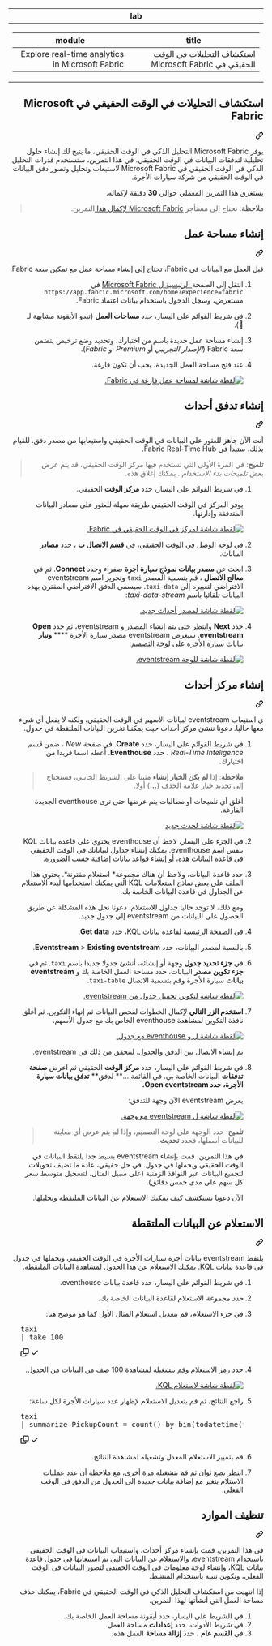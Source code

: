 <div class="Box-sc-g0xbh4-0 eoaCFS js-snippet-clipboard-copy-unpositioned undefined" data-hpc="true"><article class="markdown-body entry-content container-lg" itemprop="text"><div dir="rtl"><markdown-accessiblity-table data-catalyst=""><table>
  <thead>
  <tr>
  <th>lab</th>
  </tr>
  </thead>
  <tbody>
  <tr>
  <td><div dir="rtl"><table>
  <thead>
  <tr>
  <th>title</th>
  <th>module</th>
  </tr>
  </thead>
  <tbody>
  <tr>
  <td><div dir="rtl">استكشاف التحليلات في الوقت الحقيقي في Microsoft Fabric</div></td>
  <td><div dir="rtl">Explore real-time analytics in Microsoft Fabric</div></td>
  </tr>
  </tbody>
</table>
</div></td>
  </tr>
  </tbody>
</table></markdown-accessiblity-table>

<div class="markdown-heading" dir="rtl"><h1 tabindex="-1" class="heading-element" dir="rtl">استكشاف التحليلات في الوقت الحقيقي في Microsoft Fabric</h1><a id="user-content-استكشاف-التحليلات-في-الوقت-الحقيقي-في-microsoft-fabric" class="anchor" aria-label="Permalink: استكشاف التحليلات في الوقت الحقيقي في Microsoft Fabric" href="#استكشاف-التحليلات-في-الوقت-الحقيقي-في-microsoft-fabric"><svg class="octicon octicon-link" viewBox="0 0 16 16" version="1.1" width="16" height="16" aria-hidden="true"><path d="m7.775 3.275 1.25-1.25a3.5 3.5 0 1 1 4.95 4.95l-2.5 2.5a3.5 3.5 0 0 1-4.95 0 .751.751 0 0 1 .018-1.042.751.751 0 0 1 1.042-.018 1.998 1.998 0 0 0 2.83 0l2.5-2.5a2.002 2.002 0 0 0-2.83-2.83l-1.25 1.25a.751.751 0 0 1-1.042-.018.751.751 0 0 1-.018-1.042Zm-4.69 9.64a1.998 1.998 0 0 0 2.83 0l1.25-1.25a.751.751 0 0 1 1.042.018.751.751 0 0 1 .018 1.042l-1.25 1.25a3.5 3.5 0 1 1-4.95-4.95l2.5-2.5a3.5 3.5 0 0 1 4.95 0 .751.751 0 0 1-.018 1.042.751.751 0 0 1-1.042.018 1.998 1.998 0 0 0-2.83 0l-2.5 2.5a1.998 1.998 0 0 0 0 2.83Z"></path></svg></a></div>
<p dir="rtl">يوفر Microsoft Fabric التحليل الذكي في الوقت الحقيقي، ما يتيح لك إنشاء حلول تحليلية لتدفقات البيانات في الوقت الحقيقي. في هذا التمرين، ستستخدم قدرات التحليل الذكي في الوقت الحقيقي في Microsoft Fabric لاستيعاب وتحليل وتصور دفق البيانات في الوقت الحقيقي من شركة سيارات الأجرة.</p>
<p dir="rtl">يستغرق هذا التمرين المعملي حوالي <strong>30</strong> دقيقة لإكماله.</p>
<blockquote>
<p dir="rtl"><strong>ملاحظة</strong>: تحتاج إلى مستأجر <a href="https://learn.microsoft.com/fabric/get-started/fabric-trial" rel="nofollow"> Microsoft Fabric لإكمال هذا </a>التمرين.</p>
</blockquote>
<div class="markdown-heading" dir="rtl"><h2 tabindex="-1" class="heading-element" dir="rtl">إنشاء مساحة عمل</h2><a id="user-content-إنشاء-مساحة-عمل" class="anchor" aria-label="Permalink: إنشاء مساحة عمل" href="#إنشاء-مساحة-عمل"><svg class="octicon octicon-link" viewBox="0 0 16 16" version="1.1" width="16" height="16" aria-hidden="true"><path d="m7.775 3.275 1.25-1.25a3.5 3.5 0 1 1 4.95 4.95l-2.5 2.5a3.5 3.5 0 0 1-4.95 0 .751.751 0 0 1 .018-1.042.751.751 0 0 1 1.042-.018 1.998 1.998 0 0 0 2.83 0l2.5-2.5a2.002 2.002 0 0 0-2.83-2.83l-1.25 1.25a.751.751 0 0 1-1.042-.018.751.751 0 0 1-.018-1.042Zm-4.69 9.64a1.998 1.998 0 0 0 2.83 0l1.25-1.25a.751.751 0 0 1 1.042.018.751.751 0 0 1 .018 1.042l-1.25 1.25a3.5 3.5 0 1 1-4.95-4.95l2.5-2.5a3.5 3.5 0 0 1 4.95 0 .751.751 0 0 1-.018 1.042.751.751 0 0 1-1.042.018 1.998 1.998 0 0 0-2.83 0l-2.5 2.5a1.998 1.998 0 0 0 0 2.83Z"></path></svg></a></div>
<p dir="rtl">قبل العمل مع البيانات في Fabric، تحتاج إلى إنشاء مساحة عمل مع تمكين سعة Fabric.</p>
<ol dir="rtl">
<li>
<p dir="rtl">انتقل إلى الصفحة<a href="https://app.fabric.microsoft.com/home?experience=fabric" rel="nofollow"> الرئيسية ل Microsoft Fabric</a> في <code>https://app.fabric.microsoft.com/home?experience=fabric</code> مستعرض، وسجل الدخول باستخدام بيانات اعتماد Fabric.</p>
</li>
<li>
<p dir="rtl">في شريط القوائم على اليسار، حدد <strong>مساحات العمل</strong> (تبدو الأيقونة مشابهة لـ ).</p>
</li>
<li>
<p dir="rtl">إنشاء مساحة عمل جديدة باسم من اختيارك، وتحديد وضع ترخيص يتضمن سعة Fabric (<em>الإصدار التجريبي</em> أو <em>Premium</em> أو <em>Fabric</em>).</p>
</li>
<li>
<p dir="rtl">عند فتح مساحة العمل الجديدة، يجب أن تكون فارغة.</p>
<p dir="rtl"><a target="_blank" rel="noopener noreferrer" href="https://github.com/MicrosoftLearning/DP-900T00A-Azure-Data-Fundamentals.ar-sa/blob/main/Instructions/Labs/images/new-workspace.png"><img src="https://github.com/MicrosoftLearning/DP-900T00A-Azure-Data-Fundamentals.ar-sa/blob/main/Instructions/Labs/images/new-workspace.png" alt="لقطة شاشة لمساحة عمل فارغة في Fabric." style="max-width: 100%;"></a></p>
</li>
</ol>
<div class="markdown-heading" dir="rtl"><h2 tabindex="-1" class="heading-element" dir="rtl">إنشاء تدفق أحداث</h2><a id="user-content-إنشاء-تدفق-أحداث" class="anchor" aria-label="Permalink: إنشاء تدفق أحداث" href="#إنشاء-تدفق-أحداث"><svg class="octicon octicon-link" viewBox="0 0 16 16" version="1.1" width="16" height="16" aria-hidden="true"><path d="m7.775 3.275 1.25-1.25a3.5 3.5 0 1 1 4.95 4.95l-2.5 2.5a3.5 3.5 0 0 1-4.95 0 .751.751 0 0 1 .018-1.042.751.751 0 0 1 1.042-.018 1.998 1.998 0 0 0 2.83 0l2.5-2.5a2.002 2.002 0 0 0-2.83-2.83l-1.25 1.25a.751.751 0 0 1-1.042-.018.751.751 0 0 1-.018-1.042Zm-4.69 9.64a1.998 1.998 0 0 0 2.83 0l1.25-1.25a.751.751 0 0 1 1.042.018.751.751 0 0 1 .018 1.042l-1.25 1.25a3.5 3.5 0 1 1-4.95-4.95l2.5-2.5a3.5 3.5 0 0 1 4.95 0 .751.751 0 0 1-.018 1.042.751.751 0 0 1-1.042.018 1.998 1.998 0 0 0-2.83 0l-2.5 2.5a1.998 1.998 0 0 0 0 2.83Z"></path></svg></a></div>
<p dir="rtl">أنت الآن جاهز للعثور على البيانات في الوقت الحقيقي واستيعابها من مصدر دفق. للقيام بذلك، ستبدأ في Fabric Real-Time Hub.</p>
<blockquote>
<p dir="rtl"><strong>تلميح</strong>: في المرة الأولى التي تستخدم فيها مركز الوقت الحقيقي، قد يتم عرض بعض <em>تلميحات بدء الاستخدام</em> . يمكنك إغلاق هذه.</p>
</blockquote>
<ol dir="rtl">
<li>
<p dir="rtl">في شريط القوائم على اليسار، حدد <strong>مركز الوقت</strong> الحقيقي.</p>
<p dir="rtl">يوفر المركز في الوقت الحقيقي طريقة سهلة للعثور على مصادر البيانات المتدفقة وإدارتها.</p>
<p dir="rtl"><a target="_blank" rel="noopener noreferrer" href="https://github.com/MicrosoftLearning/DP-900T00A-Azure-Data-Fundamentals.ar-sa/blob/main/Instructions/Labs/images/real-time-hub.png"><img src="https://github.com/MicrosoftLearning/DP-900T00A-Azure-Data-Fundamentals.ar-sa/blob/main/Instructions/Labs/images/real-time-hub.png" alt="لقطة شاشة لمركز في الوقت الحقيقي في Fabric." style="max-width: 100%;"></a></p>
</li>
<li>
<p dir="rtl">في لوحة الوصل في الوقت الحقيقي، في <strong>قسم الاتصال ب</strong> ، حدد <strong>مصادر</strong> البيانات.</p>
</li>
<li>
<p dir="rtl">ابحث عن <strong>مصدر بيانات نموذج سيارة أجرة</strong> صفراء وحدد <strong>Connect</strong>. ثم في <strong>معالج الاتصال</strong> ، قم بتسمية المصدر <code>taxi</code> وتحرير اسم eventstream الافتراضي لتغييره إلى <code>taxi-data</code>. سيسمى الدفق الافتراضي المقترن بهذه البيانات تلقائيا باسم <em>taxi-data-stream</em>:</p>
<p dir="rtl"><a target="_blank" rel="noopener noreferrer" href="https://github.com/MicrosoftLearning/DP-900T00A-Azure-Data-Fundamentals.ar-sa/blob/main/Instructions/Labs/images/name-eventstream.png"><img src="https://github.com/MicrosoftLearning/DP-900T00A-Azure-Data-Fundamentals.ar-sa/blob/main/Instructions/Labs/images/name-eventstream.png" alt="لقطة شاشة لمصدر أحداث جديد." style="max-width: 100%;"></a></p>
</li>
<li>
<p dir="rtl">حدد <strong>Next</strong> وانتظر حتى يتم إنشاء المصدر و eventstream، ثم حدد <strong>Open eventstream</strong>. سيعرض eventstream مصدر سيارة الأجرة **** <strong>وتيار</strong> بيانات سيارة الأجرة على لوحة التصميم:</p>
<p dir="rtl"><a target="_blank" rel="noopener noreferrer" href="https://github.com/MicrosoftLearning/DP-900T00A-Azure-Data-Fundamentals.ar-sa/blob/main/Instructions/Labs/images/new-taxi-stream.png"><img src="https://github.com/MicrosoftLearning/DP-900T00A-Azure-Data-Fundamentals.ar-sa/blob/main/Instructions/Labs/images/new-taxi-stream.png" alt="لقطة شاشة للوحة eventstream." style="max-width: 100%;"></a></p>
</li>
</ol>
<div class="markdown-heading" dir="rtl"><h2 tabindex="-1" class="heading-element" dir="rtl">إنشاء مركز أحداث</h2><a id="user-content-إنشاء-مركز-أحداث" class="anchor" aria-label="Permalink: إنشاء مركز أحداث" href="#إنشاء-مركز-أحداث"><svg class="octicon octicon-link" viewBox="0 0 16 16" version="1.1" width="16" height="16" aria-hidden="true"><path d="m7.775 3.275 1.25-1.25a3.5 3.5 0 1 1 4.95 4.95l-2.5 2.5a3.5 3.5 0 0 1-4.95 0 .751.751 0 0 1 .018-1.042.751.751 0 0 1 1.042-.018 1.998 1.998 0 0 0 2.83 0l2.5-2.5a2.002 2.002 0 0 0-2.83-2.83l-1.25 1.25a.751.751 0 0 1-1.042-.018.751.751 0 0 1-.018-1.042Zm-4.69 9.64a1.998 1.998 0 0 0 2.83 0l1.25-1.25a.751.751 0 0 1 1.042.018.751.751 0 0 1 .018 1.042l-1.25 1.25a3.5 3.5 0 1 1-4.95-4.95l2.5-2.5a3.5 3.5 0 0 1 4.95 0 .751.751 0 0 1-.018 1.042.751.751 0 0 1-1.042.018 1.998 1.998 0 0 0-2.83 0l-2.5 2.5a1.998 1.998 0 0 0 0 2.83Z"></path></svg></a></div>
<p dir="rtl">ي استيعاب eventstream لبيانات الأسهم في الوقت الحقيقي، ولكنه لا يفعل أي شيء معها حاليا. دعونا ننشئ مركز أحداث حيث يمكننا تخزين البيانات الملتقطة في جدول.</p>
<ol dir="rtl">
<li>
<p dir="rtl">في شريط القوائم على اليسار، حدد <strong>Create</strong>. في <em>صفحة New</em> ، ضمن <em>قسم Real-Time Inteligence</em> ، حدد <strong>Eventhouse</strong>. أعطه اسما فريدا من اختيارك.</p>
<blockquote>
<p dir="rtl"><strong>ملاحظة</strong>: إذا <strong>لم يكن الخيار إنشاء</strong> مثبتا على الشريط الجانبي، فستحتاج إلى تحديد خيار علامة الحذف (<strong>...</strong>) أولا.</p>
</blockquote>
<p dir="rtl">أغلق أي تلميحات أو مطالبات يتم عرضها حتى ترى eventhouse الجديدة الفارغة.</p>
<p dir="rtl"><a target="_blank" rel="noopener noreferrer" href="https://github.com/MicrosoftLearning/DP-900T00A-Azure-Data-Fundamentals.ar-sa/blob/main/Instructions/Labs/images/create-eventhouse.png"><img src="https://github.com/MicrosoftLearning/DP-900T00A-Azure-Data-Fundamentals.ar-sa/blob/main/Instructions/Labs/images/create-eventhouse.png" alt="لقطة شاشة لحدث جديد" style="max-width: 100%;"></a></p>
</li>
<li>
<p dir="rtl">في الجزء على اليسار، لاحظ أن eventhouse يحتوي على قاعدة بيانات KQL بنفس اسم eventhouse. يمكنك إنشاء جداول لبياناتك في الوقت الحقيقي في قاعدة البيانات هذه، أو إنشاء قواعد بيانات إضافية حسب الضرورة.</p>
</li>
<li>
<p dir="rtl">حدد قاعدة البيانات، ولاحظ أن هناك مجموعة* استعلام مقترنة*. يحتوي هذا الملف على بعض نماذج استعلامات KQL التي يمكنك استخدامها لبدء الاستعلام عن الجداول في قاعدة البيانات الخاصة بك.</p>
<p dir="rtl">ومع ذلك، لا توجد حاليا جداول للاستعلام. دعونا نحل هذه المشكلة عن طريق الحصول على البيانات من eventstream إلى جدول جديد.</p>
</li>
<li>
<p dir="rtl">في الصفحة الرئيسية لقاعدة بيانات KQL، حدد <strong>Get data</strong>.</p>
</li>
<li>
<p dir="rtl">بالنسبة لمصدر البيانات، حدد <strong>Eventstream</strong> &gt; <strong>Existing eventstream</strong>.</p>
</li>
<li>
<p dir="rtl">في <strong>جزء تحديد جدول</strong> وجهة أو إنشائه، أنشئ جدولا جديدا باسم <code>taxi</code>. ثم في <strong>جزء تكوين مصدر</strong> البيانات، حدد مساحة العمل الخاصة بك و <strong>eventstream بيانات</strong> سيارة الأجرة وقم بتسمية الاتصال <code>taxi-table</code>.</p>
<p dir="rtl"><a target="_blank" rel="noopener noreferrer" href="https://github.com/MicrosoftLearning/DP-900T00A-Azure-Data-Fundamentals.ar-sa/blob/main/Instructions/Labs/images/configure-destination.png"><img src="https://github.com/MicrosoftLearning/DP-900T00A-Azure-Data-Fundamentals.ar-sa/blob/main/Instructions/Labs/images/configure-destination.png" alt="لقطة شاشة لتكوين تحميل جدول من eventstream." style="max-width: 100%;"></a></p>
</li>
<li>
<p dir="rtl"><strong>استخدم الزر التالي</strong> لإكمال الخطوات لفحص البيانات ثم إنهاء التكوين. ثم أغلق نافذة التكوين لمشاهدة eventhouse الخاص بك مع جدول الأسهم.</p>
<p dir="rtl"><a target="_blank" rel="noopener noreferrer" href="https://github.com/MicrosoftLearning/DP-900T00A-Azure-Data-Fundamentals.ar-sa/blob/main/Instructions/Labs/images/eventhouse-with-table.png"><img src="https://github.com/MicrosoftLearning/DP-900T00A-Azure-Data-Fundamentals.ar-sa/blob/main/Instructions/Labs/images/eventhouse-with-table.png" alt="لقطة شاشة ل و eventhouse مع جدول." style="max-width: 100%;"></a></p>
<p dir="rtl">تم إنشاء الاتصال بين الدفق والجدول. لنتحقق من ذلك في eventstream.</p>
</li>
<li>
<p dir="rtl">في شريط القوائم على اليسار، حدد <strong>مركز الوقت</strong> الحقيقي ثم اعرض <strong>صفحة تدفقات</strong> البيانات الخاصة بي. في القائمة ...** لدفق** <strong>تدفق بيانات سيارة الأجرة، حدد Open eventstream.</strong></p>
<p dir="rtl">يعرض eventstream الآن وجهة للتدفق:</p>
<p dir="rtl"><a target="_blank" rel="noopener noreferrer" href="https://github.com/MicrosoftLearning/DP-900T00A-Azure-Data-Fundamentals.ar-sa/blob/main/Instructions/Labs/images/eventstream-destination.png"><img src="https://github.com/MicrosoftLearning/DP-900T00A-Azure-Data-Fundamentals.ar-sa/blob/main/Instructions/Labs/images/eventstream-destination.png" alt="لقطة شاشة ل eventstream مع وجهة." style="max-width: 100%;"></a></p>
<blockquote>
<p dir="rtl"><strong>تلميح</strong>: حدد الوجهة على لوحة التصميم، وإذا لم يتم عرض أي معاينة للبيانات أسفلها، فحدد <strong>تحديث</strong>.</p>
</blockquote>
<p dir="rtl">في هذا التمرين، قمت بإنشاء eventstream بسيط جدا يلتقط البيانات في الوقت الحقيقي ويحملها في جدول. في حل حقيقي، عادة ما تضيف تحويلات لتجميع البيانات عبر النوافذ الزمنية (على سبيل المثال، لتسجيل متوسط سعر كل سهم على مدى خمس دقائق).</p>
<p dir="rtl">الآن دعونا نستكشف كيف يمكنك الاستعلام عن البيانات الملتقطة وتحليلها.</p>
</li>
</ol>
<div class="markdown-heading" dir="rtl"><h2 tabindex="-1" class="heading-element" dir="rtl">الاستعلام عن البيانات الملتقطة</h2><a id="user-content-الاستعلام-عن-البيانات-الملتقطة" class="anchor" aria-label="Permalink: الاستعلام عن البيانات الملتقطة" href="#الاستعلام-عن-البيانات-الملتقطة"><svg class="octicon octicon-link" viewBox="0 0 16 16" version="1.1" width="16" height="16" aria-hidden="true"><path d="m7.775 3.275 1.25-1.25a3.5 3.5 0 1 1 4.95 4.95l-2.5 2.5a3.5 3.5 0 0 1-4.95 0 .751.751 0 0 1 .018-1.042.751.751 0 0 1 1.042-.018 1.998 1.998 0 0 0 2.83 0l2.5-2.5a2.002 2.002 0 0 0-2.83-2.83l-1.25 1.25a.751.751 0 0 1-1.042-.018.751.751 0 0 1-.018-1.042Zm-4.69 9.64a1.998 1.998 0 0 0 2.83 0l1.25-1.25a.751.751 0 0 1 1.042.018.751.751 0 0 1 .018 1.042l-1.25 1.25a3.5 3.5 0 1 1-4.95-4.95l2.5-2.5a3.5 3.5 0 0 1 4.95 0 .751.751 0 0 1-.018 1.042.751.751 0 0 1-1.042.018 1.998 1.998 0 0 0-2.83 0l-2.5 2.5a1.998 1.998 0 0 0 0 2.83Z"></path></svg></a></div>
<p dir="rtl">يلتقط eventstream بيانات أجرة سيارات الأجرة في الوقت الحقيقي ويحملها في جدول في قاعدة بيانات KQL. يمكنك الاستعلام عن هذا الجدول لمشاهدة البيانات الملتقطة.</p>
<ol dir="rtl">
<li>
<p dir="rtl">في شريط القوائم على اليسار، حدد قاعدة بيانات eventhouse.</p>
</li>
<li>
<p dir="rtl"><em>حدد مجموعة</em> الاستعلام لقاعدة البيانات الخاصة بك.</p>
</li>
<li>
<p dir="rtl">في جزء الاستعلام، قم بتعديل استعلام المثال الأول كما هو موضح هنا:</p>
</li>
<div class="highlight highlight-source-kusto notranslate position-relative overflow-auto" dir="auto"><pre>taxi
| <span class="pl-k">take</span> <span class="pl-c1">100</span></pre><div class="zeroclipboard-container">
    <clipboard-copy aria-label="Copy" class="ClipboardButton btn btn-invisible js-clipboard-copy m-2 p-0 d-flex flex-justify-center flex-items-center" data-copy-feedback="Copied!" data-tooltip-direction="w" value="taxi
| take 100" tabindex="0" role="button">
      <svg aria-hidden="true" height="16" viewBox="0 0 16 16" version="1.1" width="16" data-view-component="true" class="octicon octicon-copy js-clipboard-copy-icon">
    <path d="M0 6.75C0 5.784.784 5 1.75 5h1.5a.75.75 0 0 1 0 1.5h-1.5a.25.25 0 0 0-.25.25v7.5c0 .138.112.25.25.25h7.5a.25.25 0 0 0 .25-.25v-1.5a.75.75 0 0 1 1.5 0v1.5A1.75 1.75 0 0 1 9.25 16h-7.5A1.75 1.75 0 0 1 0 14.25Z"></path><path d="M5 1.75C5 .784 5.784 0 6.75 0h7.5C15.216 0 16 .784 16 1.75v7.5A1.75 1.75 0 0 1 14.25 11h-7.5A1.75 1.75 0 0 1 5 9.25Zm1.75-.25a.25.25 0 0 0-.25.25v7.5c0 .138.112.25.25.25h7.5a.25.25 0 0 0 .25-.25v-7.5a.25.25 0 0 0-.25-.25Z"></path>
</svg>
      <svg aria-hidden="true" height="16" viewBox="0 0 16 16" version="1.1" width="16" data-view-component="true" class="octicon octicon-check js-clipboard-check-icon color-fg-success d-none">
    <path d="M13.78 4.22a.75.75 0 0 1 0 1.06l-7.25 7.25a.75.75 0 0 1-1.06 0L2.22 9.28a.751.751 0 0 1 .018-1.042.751.751 0 0 1 1.042-.018L6 10.94l6.72-6.72a.75.75 0 0 1 1.06 0Z"></path>
</svg>
    </clipboard-copy>
  </div></div>
</li>
<li>
<p dir="rtl">حدد رمز الاستعلام وقم بتشغيله لمشاهدة 100 صف من البيانات من الجدول.</p>
<p dir="rtl"><a target="_blank" rel="noopener noreferrer" href="https://github.com/MicrosoftLearning/DP-900T00A-Azure-Data-Fundamentals.ar-sa/blob/main/Instructions/Labs/images/kql-stock-query.png"><img src="https://github.com/MicrosoftLearning/DP-900T00A-Azure-Data-Fundamentals.ar-sa/blob/main/Instructions/Labs/images/kql-stock-query.png" alt="لقطة شاشة لاستعلام KQL." style="max-width: 100%;"></a></p>
</li>
<li>
<p dir="rtl">راجع النتائج، ثم قم بتعديل الاستعلام لإظهار عدد سيارات الأجرة لكل ساعة:</p>
</li>
<div class="highlight highlight-source-kusto notranslate position-relative overflow-auto" dir="auto"><pre>taxi
| <span class="pl-k">summarize</span> PickupCount = <span class="pl-c1">count</span>() <span class="pl-k">by</span> <span class="pl-c1">bin</span>(<span class="pl-c1">todatetime</span>(tpep_pickup_datetime), <span class="pl-c1">1</span><span class="pl-c1">h</span>)</pre><div class="zeroclipboard-container">
    <clipboard-copy aria-label="Copy" class="ClipboardButton btn btn-invisible js-clipboard-copy m-2 p-0 d-flex flex-justify-center flex-items-center" data-copy-feedback="Copied!" data-tooltip-direction="w" value="taxi
| summarize PickupCount = count() by bin(todatetime(tpep_pickup_datetime), 1h)" tabindex="0" role="button">
      <svg aria-hidden="true" height="16" viewBox="0 0 16 16" version="1.1" width="16" data-view-component="true" class="octicon octicon-copy js-clipboard-copy-icon">
    <path d="M0 6.75C0 5.784.784 5 1.75 5h1.5a.75.75 0 0 1 0 1.5h-1.5a.25.25 0 0 0-.25.25v7.5c0 .138.112.25.25.25h7.5a.25.25 0 0 0 .25-.25v-1.5a.75.75 0 0 1 1.5 0v1.5A1.75 1.75 0 0 1 9.25 16h-7.5A1.75 1.75 0 0 1 0 14.25Z"></path><path d="M5 1.75C5 .784 5.784 0 6.75 0h7.5C15.216 0 16 .784 16 1.75v7.5A1.75 1.75 0 0 1 14.25 11h-7.5A1.75 1.75 0 0 1 5 9.25Zm1.75-.25a.25.25 0 0 0-.25.25v7.5c0 .138.112.25.25.25h7.5a.25.25 0 0 0 .25-.25v-7.5a.25.25 0 0 0-.25-.25Z"></path>
</svg>
      <svg aria-hidden="true" height="16" viewBox="0 0 16 16" version="1.1" width="16" data-view-component="true" class="octicon octicon-check js-clipboard-check-icon color-fg-success d-none">
    <path d="M13.78 4.22a.75.75 0 0 1 0 1.06l-7.25 7.25a.75.75 0 0 1-1.06 0L2.22 9.28a.751.751 0 0 1 .018-1.042.751.751 0 0 1 1.042-.018L6 10.94l6.72-6.72a.75.75 0 0 1 1.06 0Z"></path>
</svg>
    </clipboard-copy>
  </div></div>
</li>
<li>
<p dir="rtl">قم بتمييز الاستعلام المعدل وتشغيله لمشاهدة النتائج.</p>
</li>
<li>
<p dir="rtl">انتظر بضع ثوان ثم قم بتشغيله مرة أخرى، مع ملاحظة أن عدد عمليات الاستلام يتغير مع إضافة بيانات جديدة إلى الجدول من الدفق في الوقت الفعلي.</p>
</li>
</ol>
<div class="markdown-heading" dir="rtl"><h2 tabindex="-1" class="heading-element" dir="rtl">تنظيف الموارد</h2><a id="user-content-تنظيف-الموارد" class="anchor" aria-label="Permalink: تنظيف الموارد" href="#تنظيف-الموارد"><svg class="octicon octicon-link" viewBox="0 0 16 16" version="1.1" width="16" height="16" aria-hidden="true"><path d="m7.775 3.275 1.25-1.25a3.5 3.5 0 1 1 4.95 4.95l-2.5 2.5a3.5 3.5 0 0 1-4.95 0 .751.751 0 0 1 .018-1.042.751.751 0 0 1 1.042-.018 1.998 1.998 0 0 0 2.83 0l2.5-2.5a2.002 2.002 0 0 0-2.83-2.83l-1.25 1.25a.751.751 0 0 1-1.042-.018.751.751 0 0 1-.018-1.042Zm-4.69 9.64a1.998 1.998 0 0 0 2.83 0l1.25-1.25a.751.751 0 0 1 1.042.018.751.751 0 0 1 .018 1.042l-1.25 1.25a3.5 3.5 0 1 1-4.95-4.95l2.5-2.5a3.5 3.5 0 0 1 4.95 0 .751.751 0 0 1-.018 1.042.751.751 0 0 1-1.042.018 1.998 1.998 0 0 0-2.83 0l-2.5 2.5a1.998 1.998 0 0 0 0 2.83Z"></path></svg></a></div>
<p dir="rtl">في هذا التمرين، قمت بإنشاء مركز أحداث، واستيعاب البيانات في الوقت الحقيقي باستخدام eventstream، والاستعلام عن البيانات التي تم استيعابها في جدول قاعدة بيانات KQL، وإنشاء لوحة معلومات في الوقت الحقيقي لتصور البيانات في الوقت الفعلي، وتكوين تنبيه باستخدام المنشط.</p>
<p dir="rtl">إذا انتهيت من استكشاف التحليل الذكي في الوقت الحقيقي في Fabric، يمكنك حذف مساحة العمل التي أنشأتها لهذا التمرين.</p>
<ol dir="rtl">
<li>في الشريط على اليسار، حدد أيقونة مساحة العمل الخاصة بك.</li>
<li>في شريط الأدوات، حدد <strong>إعدادات</strong> مساحة العمل.</li>
<li>في <strong>القسم عام</strong> ، حدد <strong>إزالة مساحة</strong> العمل هذه.</li>
</ol>
</article></div>
